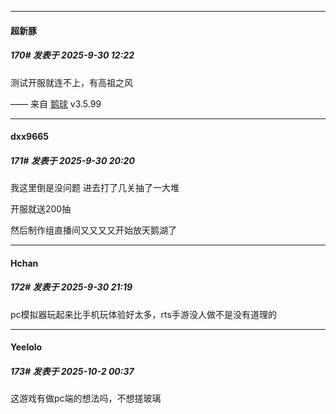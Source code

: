 ﻿
*****

####  超新豚  
##### 170#       发表于 2025-9-30 12:22

测试开服就连不上，有高祖之风

—— 来自 [鹅球](https://www.pgyer.com/GcUxKd4w) v3.5.99


*****

####  dxx9665  
##### 171#       发表于 2025-9-30 20:20

我这里倒是没问题 进去打了几关抽了一大堆

开服就送200抽

然后制作组直播间又又又又开始放天鹅湖了


*****

####  Hchan  
##### 172#       发表于 2025-9-30 21:19

pc模拟器玩起来比手机玩体验好太多，rts手游没人做不是没有道理的


*****

####  Yeelolo  
##### 173#       发表于 2025-10-2 00:37

这游戏有做pc端的想法吗，不想搓玻璃

